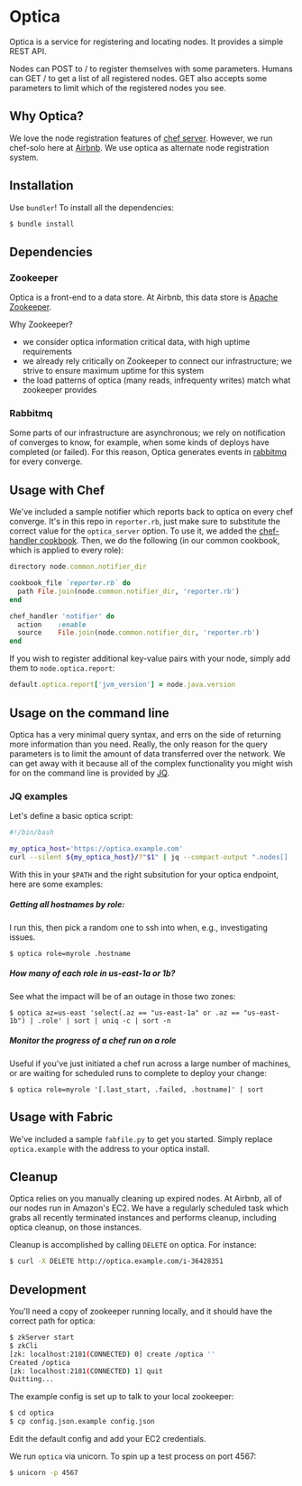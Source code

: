 # Optica #

Optica is a service for registering and locating nodes.
It provides a simple REST API.

Nodes can POST to / to register themselves with some parameters.
Humans can GET / to get a list of all registered nodes.
GET also accepts some parameters to limit which of the registered nodes you see.

## Why Optica? ##

We love the node registration features of [chef server](https://docs.chef.io/server_components.html).
However, we run chef-solo here at [Airbnb](www.airbnb.com).
We use optica as alternate node registration system.

## Installation ##

Use `bundler`!
To install all the dependencies:

```bash
$ bundle install
```

## Dependencies ##

### Zookeeper ###

Optica is a front-end to a data store.
At Airbnb, this data store is [Apache Zookeeper](https://zookeeper.apache.org/).

Why Zookeeper?
* we consider optica information critical data, with high uptime requirements
* we already rely critically on Zookeeper to connect our infrastructure; we strive to ensure maximum uptime for this system
* the load patterns of optica (many reads, infrequenty writes) match what zookeeper provides

### Rabbitmq ###

Some parts of our infrastructure are asynchronous; we rely on notification of converges to know, for example, when some kinds of deploys have completed (or failed).
For this reason, Optica generates events in [rabbitmq](http://www.rabbitmq.com/) for every converge.

## Usage with Chef ##

We've included a sample notifier which reports back to optica on every chef converge.
It's in this repo in `reporter.rb`, just make sure to substitute the
correct value for the `optica_server` option. To use it, we added the [chef-handler cookbook](https://github.com/opscode-cookbooks/chef_handler).
Then, we do the following (in our common cookbook, which is applied to every role):

```ruby
directory node.common.notifier_dir

cookbook_file `reporter.rb` do
  path File.join(node.common.notifier_dir, 'reporter.rb')
end

chef_handler 'notifier' do
  action    :enable
  source    File.join(node.common.notifier_dir, 'reporter.rb')
end
```

If you wish to register additional key-value pairs with your node, simply add them to `node.optica.report`:

```ruby
default.optica.report['jvm_version'] = node.java.version
```

## Usage on the command line ##

Optica has a very minimal query syntax, and errs on the side of returning more information than you need.
Really, the only reason for the query parameters is to limit the amount of data transferred over the network.
We can get away with it because all of the complex functionality you might wish for on the command line is provided by [JQ](http://stedolan.github.io/jq/).

### JQ examples ###

Let's define a basic optica script:
```bash
#!/bin/bash

my_optica_host='https://optica.example.com'
curl --silent ${my_optica_host}/?"$1" | jq --compact-output ".nodes[] | $2"
```

With this in your `$PATH` and the right subsitution for your optica endpoint, here are some examples:

##### Getting all hostnames by role: #####

I run this, then pick a random one to ssh into when, e.g., investigating issues.

`$ optica role=myrole .hostname`

##### How many of each role in us-east-1a or 1b? ####

See what the impact will be of an outage in those two zones:

`$ optica az=us-east 'select(.az == "us-east-1a" or .az == "us-east-1b") | .role' | sort | uniq -c | sort -n `

##### Monitor the progress of a chef run on a role ####

Useful if you've just initiated a chef run across a large number of machines, or are waiting for scheduled runs to complete to deploy your change:

`$ optica role=myrole '[.last_start, .failed, .hostname]' | sort`

## Usage with Fabric ##

We've included a sample `fabfile.py` to get you started.
Simply replace `optica.example` with the address to your optica install.

## Cleanup ##

Optica relies on you manually cleaning up expired nodes.
At Airbnb, all of our nodes run in Amazon's EC2.
We have a regularly scheduled task which grabs all recently terminated instances and performs cleanup, including optica cleanup, on those instances.

Cleanup is accomplished by calling `DELETE` on optica.
For instance:

```bash
$ curl -X DELETE http://optica.example.com/i-36428351
```

## Development ##

You'll need a copy of zookeeper running locally, and it should have the correct path for optica:

```bash
$ zkServer start
$ zkCli
[zk: localhost:2181(CONNECTED) 0] create /optica ''
Created /optica
[zk: localhost:2181(CONNECTED) 1] quit
Quitting...
```

The example config is set up to talk to your local zookeeper:

```bash
$ cd optica
$ cp config.json.example config.json
```

Edit the default config and add your EC2 credentials.

We run `optica` via unicorn.
To spin up a test process on port 4567:

```bash
$ unicorn -p 4567
```
